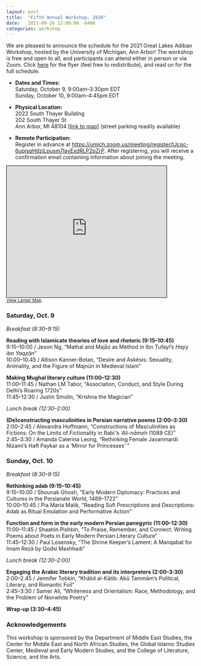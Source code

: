 ```yaml
---
layout: post
title:  "Fifth Annual Workshop, 2020"
date:   2021-09-26 12:00:00 -0400
categories: workshop
---
```



We are pleased to announce the schedule for the 2021 Great Lakes Adiban Workshop, hosted by the University of Michigan, Ann Arbor! The workshop is free and open to all, and participants can attend either in person or via Zoom. Click [here](https://sites.lsa.umich.edu/iranian-studies/wp-content/uploads/sites/537/2021/09/GLAS2021.pdf) for the flyer (feel free to redistribute), and read on for the full schedule.

* **Dates and Times:**\
Saturday, October 9, 9:00am–3:30pm EDT\
Sunday, October 10, 9:00am–4:45pm EDT

* **Physical Location:**\
2022 South Thayer Building\
202 South Thayer St\
Ann Arbor, MI 48104 [[link to map]](https://osm.org/go/ZXAuC8eY~--?m=) (street parking readily available)

* **Remote Participation:**\
Register in advance at <https://umich.zoom.us/meeting/register/tJcqc-6upjsqHdzjLpusm7layExdRLP2pZrP>. After registering, you will receive a confirmation email containing information about joining the meeting.

<iframe width="425" height="350" frameborder="0" scrolling="no" marginheight="0" marginwidth="0" src="https://www.openstreetmap.org/export/embed.html?bbox=-83.74217033386232%2C42.27872176507604%2C-83.73774468898775%2C42.281436523724835&amp;layer=mapnik&amp;marker=42.280078047599666%2C-83.73996194924985" style="border: 1px solid black"></iframe><br/><small><a href="https://www.openstreetmap.org/?mlat=42.28008&amp;mlon=-83.73996#map=18/42.28008/-83.73996">View Larger Map</a></small>

### Saturday, Oct. 9

*Breakfast (8:30–9:15)*

**Reading with Islamicate theories of love and rhetoric (9:15–10:45)**\
9:15–10:00 / Jeson Ng, “Mathal and Majāz as Method in Ibn Ṭufayl’s *Ḥayy ibn Yaqẓān*”\
10:00–10:45 / Allison Kanner-Botan, “Desire and Askēsis: Sexuality, Animality, and the Figure of Majnūn in Medieval Islam” 

**Making Mughal literary culture (11:00–12:30)**\
11:00–11:45 / Nathan LM Tabor, “Association, Conduct, and Style During Delhi’s Roaring 1720s”\
11:45–12:30 / Justin Smolin, “Krishna the Magician”

*Lunch break (12:30–2:00)*

**(De)constructing masculinities in Persian narrative poems (2:00–3:30)**\
2:00–2:45 / Alexandra Hoffmann, “Constructions of Masculinities as Fictions: On the Limits of Fictionality in Rabiʿ’s *ʿAli-nāmeh* (1089 CE)”\
2:45–3:30 / Amanda Caterina Leong, “Rethinking Female Javanmardi: Nizami’s Haft Paykar as a ‘Mirror for Princesses’ ”

### Sunday, Oct. 10

*Breakfast (8:30–9:15)*

**Rethinking adab (9:15–10:45)**\
9:15–10:00 / Shounak Ghosh, “Early Modern Diplomacy: Practices and Cultures in the Persianate World, 1489–1722”\
10:00–10:45 / Pia Maria Malik, “Reading Sufi Prescriptions and Descriptions: Adab as Ritual Emulation and Performative Action”

**Function and form in the early modern Persian panegyric (11:00–12:30)**
11:00–11:45 / Shaahin Pishbin, “To Praise, Remember, and Connect: Writing Poems about Poets in Early Modern Persian Literary Culture”\
11:45–12:30 / Paul Losensky, “The Shrine Keeper’s Lament: A Manqabat for Imam Rezā by Qodsi Mashhadi”

*Lunch break (12:30–2:00)*

**Engaging the Arabic literary tradition and its interpreters (2:00–3:30)**
2:00–2.45 / Jennifer Tobkin, “Khālid al-Kātib: Abū Tammām’s Political, Literary, and Romantic Foil”\
2:45–3:30 / Samer Ali, “Whiteness and Orientalism: Race, Methodology, and the Problem of Nonwhite Poetry”

**Wrap-up (3:30–4:45)**

### Acknowledgements
This workshop is sponsored by the Department of Middle East Studies, the Center for Middle East and North African Studies, the Global Islamic Studies Center, Medieval and Early Modern Studies, and the College of Literature, Science, and the Arts. 
